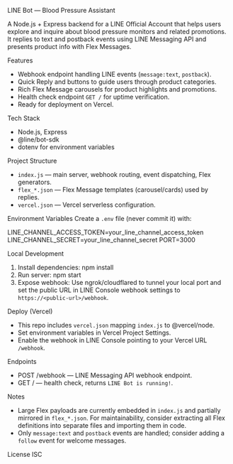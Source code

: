 LINE Bot — Blood Pressure Assistant

A Node.js + Express backend for a LINE Official Account that helps users explore and inquire about blood pressure monitors and related promotions. It replies to text and postback events using LINE Messaging API and presents product info with Flex Messages.

Features
- Webhook endpoint handling LINE events (`message:text`, `postback`).
- Quick Reply and buttons to guide users through product categories.
- Rich Flex Message carousels for product highlights and promotions.
- Health check endpoint `GET /` for uptime verification.
- Ready for deployment on Vercel.

Tech Stack
- Node.js, Express
- @line/bot-sdk
- dotenv for environment variables

Project Structure
- `index.js` — main server, webhook routing, event dispatching, Flex generators.
- `flex_*.json` — Flex Message templates (carousel/cards) used by replies.
- `vercel.json` — Vercel serverless configuration.

Environment Variables
Create a `.env` file (never commit it) with:

LINE_CHANNEL_ACCESS_TOKEN=your_line_channel_access_token
LINE_CHANNEL_SECRET=your_line_channel_secret
PORT=3000

Local Development
1) Install dependencies:
  npm install
2) Run server:
  npm start
3) Expose webhook:
  Use ngrok/cloudflared to tunnel your local port and set the public URL in LINE Console webhook settings to `https://<public-url>/webhook`.

Deploy (Vercel)
- This repo includes `vercel.json` mapping `index.js` to @vercel/node.
- Set environment variables in Vercel Project Settings.
- Enable the webhook in LINE Console pointing to your Vercel URL `/webhook`.

Endpoints
- POST /webhook — LINE Messaging API webhook endpoint.
- GET / — health check, returns `LINE Bot is running!`.

Notes
- Large Flex payloads are currently embedded in `index.js` and partially mirrored in `flex_*.json`. For maintainability, consider extracting all Flex definitions into separate files and importing them in code.
- Only `message:text` and `postback` events are handled; consider adding a `follow` event for welcome messages.

License
ISC
